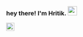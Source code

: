 ### hey there! I'm Hritik. <img src="https://media.giphy.com/media/hvRJCLFzcasrR4ia7z/giphy.gif" width="25px">
<a href="inkedin.com/in/hritik-raj-chanda-08176920a//">
  <img align="left" alt="Hritik's LinkedIN" width="22px" src="https://raw.githubusercontent.com/peterthehan/peterthehan/master/assets/linkedin.svg" />
</a>

